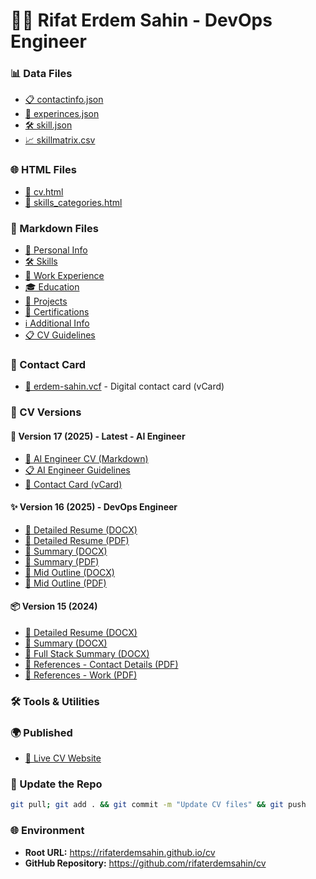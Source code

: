 # 👨‍💻 Rifat Erdem Sahin - DevOps Engineer


### 📊 Data Files
- [📋 contactinfo.json](https://raw.githubusercontent.com/rifaterdemsahin/cv/main/6_Symbols/2_Data/contactinfo.json)
- [💼 experinces.json](https://raw.githubusercontent.com/rifaterdemsahin/cv/main/6_Symbols/2_Data/experinces.json)
- [🛠️ skill.json](https://raw.githubusercontent.com/rifaterdemsahin/cv/main/6_Symbols/2_Data/skill.json)
- [📈 skillmatrix.csv](https://raw.githubusercontent.com/rifaterdemsahin/cv/main/6_Symbols/2_Data/skillmatrix.csv)

### 🌐 HTML Files
- [📄 cv.html](https://rifaterdemsahin.github.io/cv/6_Symbols/2_Data/cv.html)
- [🎯 skills_categories.html](https://rifaterdemsahin.github.io/cv/6_Symbols/2_Data/skills_categories.html)

### 📝 Markdown Files
- [👤 Personal Info](https://github.com/rifaterdemsahin/cv/blob/main/6_Symbols/3_BusinessLayer/1_personal_info.md)
- [🛠️ Skills](https://github.com/rifaterdemsahin/cv/blob/main/6_Symbols/3_BusinessLayer/2_skills.md)
- [💼 Work Experience](https://github.com/rifaterdemsahin/cv/blob/main/6_Symbols/3_BusinessLayer/3_work_experience.md)
- [🎓 Education](https://github.com/rifaterdemsahin/cv/blob/main/6_Symbols/3_BusinessLayer/4_education.md)
- [🚀 Projects](https://github.com/rifaterdemsahin/cv/blob/main/6_Symbols/3_BusinessLayer/5_projects.md)
- [📜 Certifications](https://github.com/rifaterdemsahin/cv/blob/main/6_Symbols/3_BusinessLayer/6_certifications.md)
- [ℹ️ Additional Info](https://github.com/rifaterdemsahin/cv/blob/main/6_Symbols/3_BusinessLayer/7_additional_info.md)
- [📋 CV Guidelines](https://github.com/rifaterdemsahin/cv/blob/main/6_Symbols/3_BusinessLayer/cv_guidelines.md)

### 📇 Contact Card
- [📱 erdem-sahin.vcf](https://raw.githubusercontent.com/rifaterdemsahin/cv/main/4_UI/versions/v16/erdem-sahin.vcf) - Digital contact card (vCard)

### 📄 CV Versions

#### 🤖 Version 17 (2025) - Latest - AI Engineer
- [📝 AI Engineer CV (Markdown)](https://github.com/rifaterdemsahin/cv/blob/main/4_UI/versions/v17/cv_ai_engineer.md)
- [📋 AI Engineer Guidelines](https://github.com/rifaterdemsahin/cv/blob/main/4_UI/versions/v17/cv_guidelines_ai_engineer.md)
- [📱 Contact Card (vCard)](https://raw.githubusercontent.com/rifaterdemsahin/cv/main/4_UI/versions/v17/erdem-sahin.vcf)

#### ✨ Version 16 (2025) - DevOps Engineer
- [📝 Detailed Resume (DOCX)](https://github.com/rifaterdemsahin/cv/raw/main/4_UI/versions/v16/cv-uk-resume-detailed-_-erdem-sahin-2025-v13.docx)
- [📕 Detailed Resume (PDF)](https://github.com/rifaterdemsahin/cv/raw/main/4_UI/versions/v16/cv-uk-resume-detailed-_-erdem-sahin-2025-v13.pdf)
- [📝 Summary (DOCX)](https://github.com/rifaterdemsahin/cv/raw/main/4_UI/versions/v16/erdem-sahin-cv_summary_2025v15.docx)
- [📕 Summary (PDF)](https://github.com/rifaterdemsahin/cv/raw/main/4_UI/versions/v16/erdem-sahin-cv_summary_2025v15.pdf)
- [📝 Mid Outline (DOCX)](https://github.com/rifaterdemsahin/cv/raw/main/4_UI/versions/v16/erdemsahincv_mid_outline_2025v4.docx)
- [📕 Mid Outline (PDF)](https://github.com/rifaterdemsahin/cv/raw/main/4_UI/versions/v16/erdemsahincv_mid_outline_2025v4.pdf)

#### 📦 Version 15 (2024)
- [📝 Detailed Resume (DOCX)](https://github.com/rifaterdemsahin/cv/raw/main/4_UI/versions/v15/cv-uk-resume-detailed-_-erdem-sahin-2024-v10.docx)
- [📝 Summary (DOCX)](https://github.com/rifaterdemsahin/cv/raw/main/4_UI/versions/v15/erdem-sahin-cv_summary_2024v14-1.docx)
- [📝 Full Stack Summary (DOCX)](https://github.com/rifaterdemsahin/cv/raw/main/4_UI/versions/v15/erdem-sahin-cv_summaryfullstack_2024v2-1.docx)
- [👥 References - Contact Details (PDF)](https://github.com/rifaterdemsahin/cv/raw/main/4_UI/versions/v15/references-contact-details-rifat-erdem-sahin-2-1-1.pdf)
- [💼 References - Work (PDF)](https://github.com/rifaterdemsahin/cv/raw/main/4_UI/versions/v15/references-work-rifat-erdem-sahin-1.pdf)

### 🛠️ Tools & Utilities


### 🌍 Published
- [🔗 Live CV Website](https://rifaterdemsahin.github.io/cv/index.html)

### 🔄 Update the Repo

```bash
git pull; git add . && git commit -m "Update CV files" && git push
```

### 🌐 Environment
- **Root URL:** https://rifaterdemsahin.github.io/cv
- **GitHub Repository:** https://github.com/rifaterdemsahin/cv